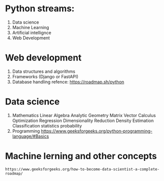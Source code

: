 # Python streams:
 1. Data science <br>
 2. Machine Learning <br>
 3. Artificial intellignce <br>
 4. Web Development <br>



# Web development
 1) Data structures and algorithms
 2) Frameworks (Django or FastAPI)
 3) Database handling
refence: https://roadmap.sh/python

# Data science
 1) Mathematics
    Linear Algebra
    Analytic Geometry
    Matrix
    Vector Calculus
    Optimization 
    Regression
    Dimensionality Reduction
    Density Estimation
    Classification
    statistics
    probability
  2) Programming
     https://www.geeksforgeeks.org/python-programming-language/#Basics
 # Machine lerning and other concepts
    https://www.geeksforgeeks.org/how-to-become-data-scientist-a-complete-roadmap/
    
